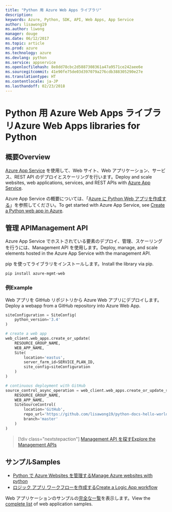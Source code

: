 ```yaml
---
title: "Python 用 Azure Web Apps ライブラリ"
description: 
keywords: Azure, Python, SDK, API, Web Apps, App Service
author: lisawong19
ms.author: liwong
manager: douge
ms.date: 06/12/2017
ms.topic: article
ms.prod: azure
ms.technology: azure
ms.devlang: python
ms.service: appservice
ms.openlocfilehash: 8e8dd78cbc2d5887308361a47a9571ce242aee6e
ms.sourcegitcommit: 41e90fe75de03d397079a276cdb388305290e27e
ms.translationtype: HT
ms.contentlocale: ja-JP
ms.lasthandoff: 02/23/2018
---
```

# <a name="azure-web-apps-libraries-for-python"></a><span data-ttu-id="d72f6-103">Python 用 Azure Web Apps ライブラリ</span><span class="sxs-lookup"><span data-stu-id="d72f6-103">Azure Web Apps libraries for Python</span></span>

## <a name="overview"></a><span data-ttu-id="d72f6-104">概要</span><span class="sxs-lookup"><span data-stu-id="d72f6-104">Overview</span></span>

<span data-ttu-id="d72f6-105">[Azure App Service](/azure/app-service) を使用して、Web サイト、Web アプリケーション、サービス、REST API のデプロイとスケーリングを行います。</span><span class="sxs-lookup"><span data-stu-id="d72f6-105">Deploy and scale websites, web applications, services, and REST APIs with [Azure App Service](/azure/app-service).</span></span>

<span data-ttu-id="d72f6-106">Azure App Service の概要については、「[Azure に Python Web アプリを作成する](/azure/app-service-web/app-service-web-get-started-python)」を参照してください。</span><span class="sxs-lookup"><span data-stu-id="d72f6-106">To get started with Azure App Service, see [Create a Python web app in Azure](/azure/app-service-web/app-service-web-get-started-python).</span></span>

## <a name="management-api"></a><span data-ttu-id="d72f6-107">管理 API</span><span class="sxs-lookup"><span data-stu-id="d72f6-107">Management API</span></span>

<span data-ttu-id="d72f6-108">Azure App Service でホストされている要素のデプロイ、管理、スケーリングを行うには、Management API を使用します。</span><span class="sxs-lookup"><span data-stu-id="d72f6-108">Deploy, manage, and scale elements hosted in the Azure App Service with the management API.</span></span>

<span data-ttu-id="d72f6-109">pip を使ってライブラリをインストールします。</span><span class="sxs-lookup"><span data-stu-id="d72f6-109">Install the library via pip.</span></span>

```bash
pip install azure-mgmt-web
```

### <a name="example"></a><span data-ttu-id="d72f6-110">例</span><span class="sxs-lookup"><span data-stu-id="d72f6-110">Example</span></span>

<span data-ttu-id="d72f6-111">Web アプリを GitHub リポジトリから Azure Web アプリにデプロイします。</span><span class="sxs-lookup"><span data-stu-id="d72f6-111">Deploy a webapp from a GitHub repository into Azure Web App.</span></span>

```python
siteConfiguration = SiteConfig(
    python_version='3.4'
)

# create a web app
web_client.web_apps.create_or_update(
    RESOURCE_GROUP_NAME,
    WEB_APP_NAME,
    Site(
        location='eastus',
        server_farm_id=SERVICE_PLAN_ID,
        site_config=siteConfiguration
    )
)

# continuous deployment with GitHub
source_control_async_operation = web_client.web_apps.create_or_update_source_control(
    RESOURCE_GROUP_NAME,
    WEB_APP_NAME,
    SiteSourceControl(
        location='GitHub',
        repo_url='https://github.com/lisawong19/python-docs-hello-world',
        branch='master'
    )
)
```
> [!div class="nextstepaction"]
> [<span data-ttu-id="d72f6-112">Management API を探す</span><span class="sxs-lookup"><span data-stu-id="d72f6-112">Explore the Management APIs</span></span>](/python/api/overview/azure/webapps/management)

## <a name="samples"></a><span data-ttu-id="d72f6-113">サンプル</span><span class="sxs-lookup"><span data-stu-id="d72f6-113">Samples</span></span> 

* <span data-ttu-id="d72f6-114">[Python で Azure Websites を管理する][1]</span><span class="sxs-lookup"><span data-stu-id="d72f6-114">[Manage Azure websites with python][1]</span></span>
* <span data-ttu-id="d72f6-115">[ロジック アプリ ワークフローを作成する][2]</span><span class="sxs-lookup"><span data-stu-id="d72f6-115">[Create a Logic App workflow][2]</span></span>
 
<span data-ttu-id="d72f6-116">Web アプリケーションのサンプルの[完全な一覧](https://azure.microsoft.com/en-us/resources/samples/?platform=python&term=web-app)を表示します。</span><span class="sxs-lookup"><span data-stu-id="d72f6-116">View the [complete list](https://azure.microsoft.com/en-us/resources/samples/?platform=python&term=web-app) of web application samples.</span></span>

[1]: https://azure.microsoft.com/resources/samples/app-service-web-python-manage
[2]: ../docs-ref-conceptual/python-sdk-azure-samples-logic-app-workflow.md